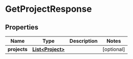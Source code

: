 
# GetProjectResponse

## Properties
Name | Type | Description | Notes
------------ | ------------- | ------------- | -------------
**projects** | [**List&lt;Project&gt;**](Project.md) |  |  [optional]




